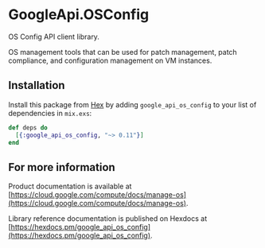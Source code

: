# GoogleApi.OSConfig

OS Config API client library.

OS management tools that can be used for patch management, patch compliance, and configuration management on VM instances.

## Installation

Install this package from [Hex](https://hex.pm) by adding
`google_api_os_config` to your list of dependencies in `mix.exs`:

```elixir
def deps do
  [{:google_api_os_config, "~> 0.11"}]
end
```

## For more information

Product documentation is available at [https://cloud.google.com/compute/docs/manage-os](https://cloud.google.com/compute/docs/manage-os).

Library reference documentation is published on Hexdocs at
[https://hexdocs.pm/google_api_os_config](https://hexdocs.pm/google_api_os_config).
